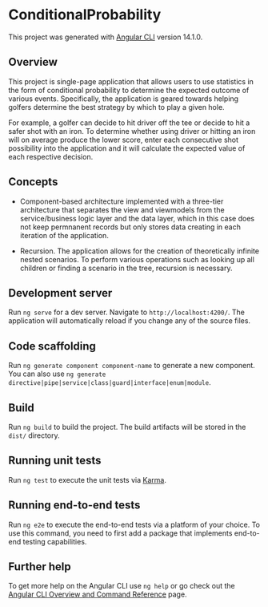 # ConditionalProbability

This project was generated with [Angular CLI](https://github.com/angular/angular-cli) version 14.1.0.

## Overview

This project is single-page application that allows users to use statistics in the form of conditional probability to determine the expected outcome of various events. Specifically, the application is geared towards helping golfers determine the best strategy by which to play a given hole. 

For example, a golfer can decide to hit driver off the tee or decide to hit a safer shot with an iron. To determine whether using driver or hitting an iron will on average produce the lower score, enter each consecutive shot possibility into the application and it will calculate the expected value of each respective decision.

## Concepts

* Component-based architecture implemented with a three-tier architecture that separates the view and viewmodels from the service/business logic layer and the data layer, which in this case does not keep permnanent records but only stores data creating in each iteration of the application.

* Recursion. The application allows for the creation of theoretically infinite nested scenarios. To perform various operations such as looking up all children or finding a scenario in the tree, recursion is necessary.

## Development server

Run `ng serve` for a dev server. Navigate to `http://localhost:4200/`. The application will automatically reload if you change any of the source files.

## Code scaffolding

Run `ng generate component component-name` to generate a new component. You can also use `ng generate directive|pipe|service|class|guard|interface|enum|module`.

## Build

Run `ng build` to build the project. The build artifacts will be stored in the `dist/` directory.

## Running unit tests

Run `ng test` to execute the unit tests via [Karma](https://karma-runner.github.io).

## Running end-to-end tests

Run `ng e2e` to execute the end-to-end tests via a platform of your choice. To use this command, you need to first add a package that implements end-to-end testing capabilities.

## Further help

To get more help on the Angular CLI use `ng help` or go check out the [Angular CLI Overview and Command Reference](https://angular.io/cli) page.
